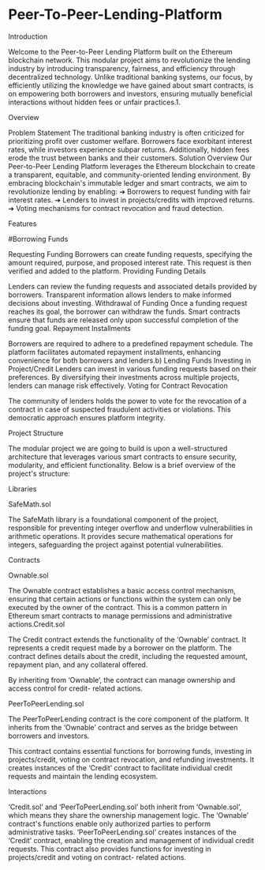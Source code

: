 # Peer-To-Peer-Lending-Platform

Introduction

Welcome to the Peer-to-Peer Lending Platform built on the Ethereum blockchain network.
This modular project aims to revolutionize the lending industry by introducing transparency,
fairness, and efficiency through decentralized technology.
Unlike traditional banking systems, our focus, by efficiently utilizing the knowledge we have
gained about smart contracts, is on empowering both borrowers and investors, ensuring
mutually beneficial interactions without hidden fees or unfair practices.1.

Overview

Problem Statement
The traditional banking industry is often criticized for prioritizing profit over customer welfare.
Borrowers face exorbitant interest rates, while investors experience subpar returns.
Additionally, hidden fees erode the trust between banks and their customers.
Solution Overview
Our Peer-to-Peer Lending Platform leverages the Ethereum blockchain to create a transparent,
equitable, and community-oriented lending environment.
By embracing blockchain's immutable ledger and smart contracts, we aim to revolutionize
lending by enabling:
➔ Borrowers to request funding with fair interest rates.
➔ Lenders to invest in projects/credits with improved returns.
➔ Voting mechanisms for contract revocation and fraud detection.

Features

#Borrowing Funds

Requesting Funding
Borrowers can create funding requests, specifying the amount required, purpose, and proposed
interest rate. This request is then verified and added to the platform.
Providing Funding Details

Lenders can review the funding requests and associated details provided by borrowers.
Transparent information allows lenders to make informed decisions about investing.
Withdrawal of Funding
Once a funding request reaches its goal, the borrower can withdraw the funds. Smart contracts
ensure that funds are released only upon successful completion of the funding goal.
Repayment Installments

Borrowers are required to adhere to a predefined repayment schedule. The platform facilitates
automated repayment installments, enhancing convenience for both borrowers and lenders.b) Lending Funds
Investing in Project/Credit
Lenders can invest in various funding requests based on their preferences. By diversifying their
investments across multiple projects, lenders can manage risk effectively.
Voting for Contract Revocation

The community of lenders holds the power to vote for the revocation of a contract in case of
suspected fraudulent activities or violations. This democratic approach ensures platform
integrity.


Project Structure

The modular project we are going to build is upon a well-structured architecture that
leverages various smart contracts to ensure security, modularity, and efficient functionality.
Below is a brief overview of the project's structure:

Libraries

SafeMath.sol

The SafeMath library is a foundational component of the project, responsible for preventing
integer overflow and underflow vulnerabilities in arithmetic operations.
It provides secure mathematical operations for integers, safeguarding the project against
potential vulnerabilities.

Contracts

Ownable.sol

The Ownable contract establishes a basic access control mechanism, ensuring that certain
actions or functions within the system can only be executed by the owner of the contract.
This is a common pattern in Ethereum smart contracts to manage permissions and
administrative actions.Credit.sol

The Credit contract extends the functionality of the ‘Ownable’ contract. It represents a credit
request made by a borrower on the platform.
The contract defines details about the credit, including the requested amount, repayment
plan, and any collateral offered.

By inheriting from ‘Ownable’, the contract can manage ownership and access control for credit-
related actions.

PeerToPeerLending.sol

The PeerToPeerLending contract is the core component of the platform. It inherits from the
‘Ownable’ contract and serves as the bridge between borrowers and investors.

This contract contains essential functions for borrowing funds, investing in projects/credit, voting
on contract revocation, and refunding investments.
It creates instances of the ‘Credit’ contract to facilitate individual credit requests and maintain
the lending ecosystem.

Interactions

‘Credit.sol’ and ‘PeerToPeerLending.sol’ both inherit from ‘Ownable.sol’, which means they
share the ownership management logic. The ‘Ownable’ contract's functions enable only
authorized parties to perform administrative tasks.
‘PeerToPeerLending.sol’ creates instances of the ‘Credit’ contract, enabling the creation and
management of individual credit requests.
This contract also provides functions for investing in projects/credit and voting on contract-
related actions.
